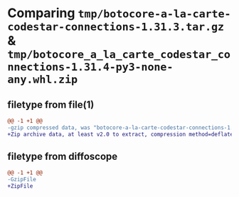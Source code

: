 # Comparing `tmp/botocore-a-la-carte-codestar-connections-1.31.3.tar.gz` & `tmp/botocore_a_la_carte_codestar_connections-1.31.4-py3-none-any.whl.zip`

## filetype from file(1)

```diff
@@ -1 +1 @@
-gzip compressed data, was "botocore-a-la-carte-codestar-connections-1.31.3.tar", last modified: Fri Jul 14 01:45:58 2023, max compression
+Zip archive data, at least v2.0 to extract, compression method=deflate
```

## filetype from diffoscope

```diff
@@ -1 +1 @@
-GzipFile
+ZipFile
```

